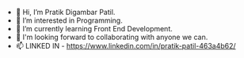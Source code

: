 - 👋 Hi, I’m Pratik Digambar Patil.
- 👀 I’m interested in Programming.
- 🌱 I’m currently learning Front End Development.
- 💞️ I'm looking forward to collaborating with anyone we can.
- 📫 LINKED IN - https://www.linkedin.com/in/pratik-patil-463a4b62/

<!---
patilpratik37/patilpratik37 is a ✨ special ✨ repository because its `README.md` (this file) appears on your GitHub profile.
You can click the Preview link to take a look at your changes.
--->
